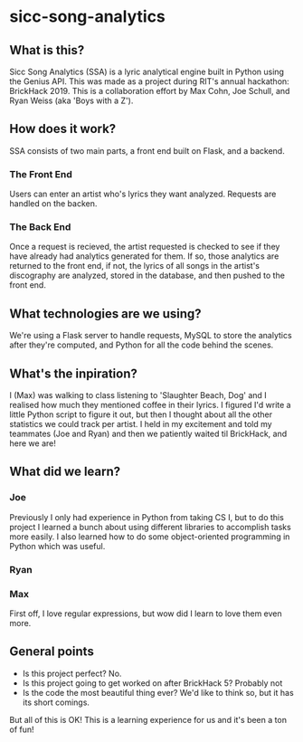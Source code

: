 # sicc-song-analytics

## What is this?

Sicc Song Analytics (SSA) is a lyric analytical engine built in Python using the Genius API. This was made as a project during RIT's annual hackathon: BrickHack 2019. This is a collaboration effort by Max Cohn, Joe Schull, and Ryan Weiss (aka 'Boys with a Z').

## How does it work?

SSA consists of two main parts, a front end built on Flask, and a backend.

### The Front End

Users can enter an artist who's lyrics they want analyzed. Requests are handled on the backen.

### The Back End

Once a request is recieved, the artist requested is checked to see if they have already had analytics generated for them. If so, those analytics are returned to the front end, if not, the lyrics of all songs in the artist's discography are analyzed, stored in the database, and then pushed to the front end.

## What technologies are we using?

We're using a Flask server to handle requests, MySQL to store the analytics after they're computed, and Python for all the code behind the scenes.

## What's the inpiration?

I (Max) was walking to class listening to 'Slaughter Beach, Dog' and I realised how much they mentioned coffee in their lyrics. I figured I'd write a little Python script to figure it out, but then I thought about all the other statistics we could track per artist. I held in my excitement and told my teammates (Joe and Ryan) and then we patiently waited til BrickHack, and here we are!

## What did we learn?

### Joe

Previously I only had experience in Python from taking CS I, but to do this project I learned a bunch about using different libraries to accomplish tasks more easily. I also learned how to do some object-oriented programming in Python which was useful.

### Ryan

### Max

First off, I love regular expressions, but wow did I learn to love them even more.

## General points

* Is this project perfect? No.
* Is this project going to get worked on after BrickHack 5? Probably not
* Is the code the most beautiful thing ever? We'd like to think so, but it has its short comings.

But all of this is OK! This is a learning experience for us and it's been a ton of fun!
